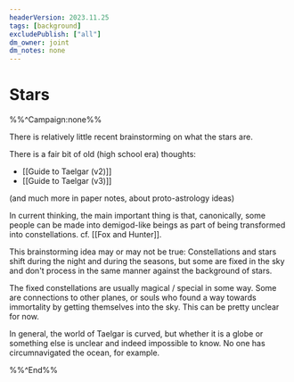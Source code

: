 ```yaml
---
headerVersion: 2023.11.25
tags: [background]
excludePublish: ["all"]
dm_owner: joint
dm_notes: none
---
```

# Stars

%%^Campaign:none%%

There is relatively little recent brainstorming on what the stars are. 

There is a fair bit of old (high school era) thoughts:
- [[Guide to Taelgar (v2)]]
- [[Guide to Taelgar (v3)]]

(and much more in paper notes, about proto-astrology ideas)

In current thinking, the main important thing is that, canonically, some people can be made into demigod-like beings as part of being transformed into constellations. cf. [[Fox and Hunter]].

This brainstorming idea may or may not be true:
Constellations and stars shift during the night and during the seasons, but some are fixed in the sky and don't process in the same manner against the background of stars.

The fixed constellations are usually magical / special in some way. Some are connections to other planes, or souls who found a way towards immortality by getting themselves into the sky. This can be pretty unclear for now.

In general, the world of Taelgar is curved, but whether it is a globe or something else is unclear and indeed impossible to know. No one has circumnavigated the ocean, for example.

%%^End%%